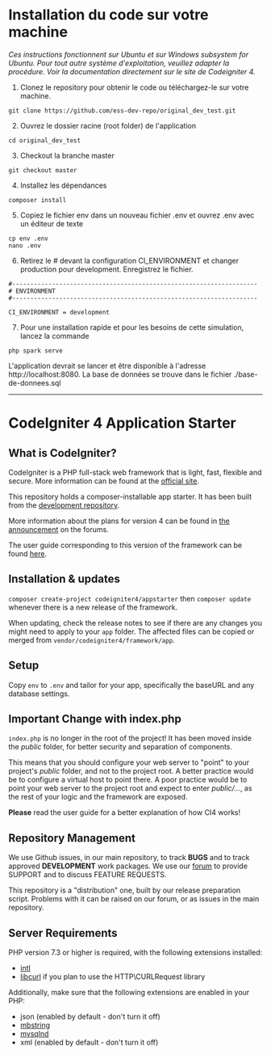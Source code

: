 # Installation du code sur votre machine

*Ces instructions fonctionnent sur Ubuntu et sur Windows subsystem for Ubuntu. Pour tout autre système d'exploitation, veuillez adapter la procédure. Voir la documentation directement sur le site de Codeigniter 4.*

1. Clonez le repository pour obtenir le code ou téléchargez-le sur votre machine.
```
git clone https://github.com/ess-dev-repo/original_dev_test.git
``` 
2. Ouvrez le dossier racine (root folder) de l'application
```
cd original_dev_test
``` 
3. Checkout la branche master
```
git checkout master
``` 
4. Installez les dépendances
```
composer install
``` 
5. Copiez le fichier env dans un nouveau fichier .env et ouvrez .env avec un éditeur de texte
```
cp env .env
nano .env
``` 
6. Retirez le # devant la configuration CI_ENVIRONMENT et changer production pour development. Enregistrez le fichier.
```
#--------------------------------------------------------------------
# ENVIRONMENT
#--------------------------------------------------------------------

CI_ENVIRONMENT = development
```
7. Pour une installation rapide et pour les besoins de cette simulation, lancez la commande 
```
php spark serve
```
L'application devrait se lancer et être disponible à l'adresse http://localhost:8080.
La base de données se trouve dans le fichier ./base-de-donnees.sql

**************************************************************************************

# CodeIgniter 4 Application Starter

## What is CodeIgniter?

CodeIgniter is a PHP full-stack web framework that is light, fast, flexible and secure.
More information can be found at the [official site](http://codeigniter.com).

This repository holds a composer-installable app starter.
It has been built from the
[development repository](https://github.com/codeigniter4/CodeIgniter4).

More information about the plans for version 4 can be found in [the announcement](http://forum.codeigniter.com/thread-62615.html) on the forums.

The user guide corresponding to this version of the framework can be found
[here](https://codeigniter4.github.io/userguide/).

## Installation & updates

`composer create-project codeigniter4/appstarter` then `composer update` whenever
there is a new release of the framework.

When updating, check the release notes to see if there are any changes you might need to apply
to your `app` folder. The affected files can be copied or merged from
`vendor/codeigniter4/framework/app`.

## Setup

Copy `env` to `.env` and tailor for your app, specifically the baseURL
and any database settings.

## Important Change with index.php

`index.php` is no longer in the root of the project! It has been moved inside the *public* folder,
for better security and separation of components.

This means that you should configure your web server to "point" to your project's *public* folder, and
not to the project root. A better practice would be to configure a virtual host to point there. A poor practice would be to point your web server to the project root and expect to enter *public/...*, as the rest of your logic and the
framework are exposed.

**Please** read the user guide for a better explanation of how CI4 works!

## Repository Management

We use Github issues, in our main repository, to track **BUGS** and to track approved **DEVELOPMENT** work packages.
We use our [forum](http://forum.codeigniter.com) to provide SUPPORT and to discuss
FEATURE REQUESTS.

This repository is a "distribution" one, built by our release preparation script.
Problems with it can be raised on our forum, or as issues in the main repository.

## Server Requirements

PHP version 7.3 or higher is required, with the following extensions installed:

- [intl](http://php.net/manual/en/intl.requirements.php)
- [libcurl](http://php.net/manual/en/curl.requirements.php) if you plan to use the HTTP\CURLRequest library

Additionally, make sure that the following extensions are enabled in your PHP:

- json (enabled by default - don't turn it off)
- [mbstring](http://php.net/manual/en/mbstring.installation.php)
- [mysqlnd](http://php.net/manual/en/mysqlnd.install.php)
- xml (enabled by default - don't turn it off)
